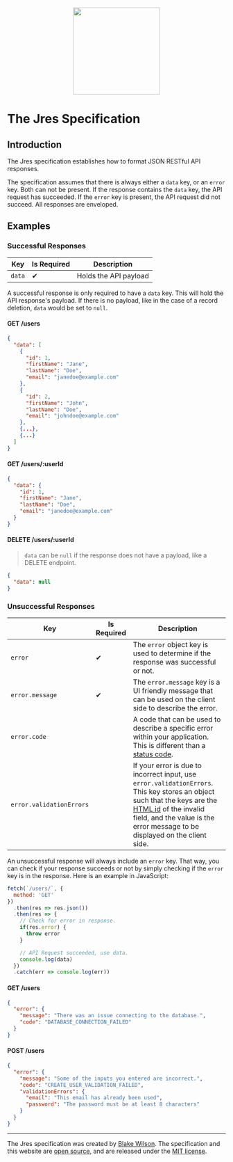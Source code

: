 
[<img width="200px" height="200px" style="display: block; margin-top: 1.25rem; margin-left: auto; margin-right: auto" src="https://jres.dev/logo.svg">](https://jres.dev)

# The Jres Specification

## Introduction

The Jres specification establishes how to format JSON RESTful API responses.

The specification assumes that there is always either a `data` key, or an `error` key. Both can not be present. If the response contains the `data` key, the API request has succeeded. If the `error` key is present, the API request did not succeed. All responses are enveloped.

## Examples

### Successful Responses

| Key | Is Required | Description |
| --- | --- | --- |
| `data` | &#10004; | Holds the API payload |

A successful response is only required to have a `data` key. This will hold the API response's payload. If there is no payload, like in the case of a record deletion, `data` would be set to `null`.

#### GET /users

```json
{
  "data": [
    {
      "id": 1,
      "firstName": "Jane",
      "lastName": "Doe",
      "email": "janedoe@example.com"
    },
    {
      "id": 2,
      "firstName": "John",
      "lastName": "Doe",
      "email": "johndoe@example.com"
    },
    {...},
    {...}
  ]
}
```

#### GET /users/:userId

```json
{
  "data": {
    "id": 1,
    "firstName": "Jane",
    "lastName": "Doe",
    "email": "janedoe@example.com"
  }
}
```

#### DELETE /users/:userId

> `data` can be `null` if the response does not have a payload, like a DELETE endpoint.

```json
{
  "data": null
}
```

### Unsuccessful Responses

| Key | Is Required | Description |
| --- | --- | --- |
| `error` | &#10004; | The `error` object key is used to determine if the response was successful or not. |
| `error.message` | &#10004; | The `error.message` key is a UI friendly message that can be used on the client side to describe the error. | 
| `error.code` | | A code that can be used to describe a specific error within your application. This is different than a [status code](https://en.wikipedia.org/wiki/List_of_HTTP_status_codes). |
| `error.validationErrors` | | If your error is due to incorrect input, use `error.validationErrors`. This key stores an object such that the keys are the [HTML id](https://developer.mozilla.org/en-US/docs/Web/HTML/Global_attributes/id) of the invalid field, and the value is the error message to be displayed on the client side. |

An unsuccessful response will always include an `error` key. That way, you can check if your response succeeds or not by simply checking if the `error` key is in the response. Here is an example in JavaScript:

```js
fetch(`/users/`, {
  method: 'GET'
})
  .then(res => res.json())
  .then(res => {
    // Check for error in response.
    if(res.error) {
      throw error
    }

    // API Request succeeded, use data.
    console.log(data)
  })
  .catch(err => console.log(err))
```

#### GET /users

```json
{
  "error": {
    "message": "There was an issue connecting to the database.",
    "code": "DATABASE_CONNECTION_FAILED"
  }
}
```

#### POST /users

```json
{
  "error": {
    "message": "Some of the inputs you entered are incorrect.",
    "code": "CREATE_USER_VALIDATION_FAILED",
    "validationErrors": {
      "email": "This email has already been used",
      "password": "The password must be at least 8 characters"
    }
  }
}
```

---

The Jres specification was created by [Blake Wilson](https://github.com/blakewilson). The specification and this website are [open source](https://github.com/blakewilson/jres), and are released under the [MIT license](https://github.com/blakewilson/jres/blob/master/LICENSE).
